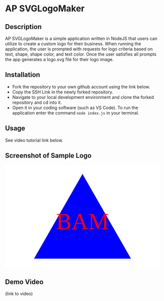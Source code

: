 # AP SVGLogoMaker

## Description

AP SVGLogoMaker is a simple application written in NodeJS that users can utilize to create a custom logo for their business. When running the application, the user is prompted with requests for logo criteria based on text, shape, shape color, and text color. Once the user satisfies all prompts the app generates a logo.svg file for their logo image.

## Installation

  * Fork the repository to your own github account using  the link below. 
  * Copy the SSH Link in the newly forked repository. 
  * Navigate to your local development environment and clone the forked repository and cd into it. 
  * Open it in your coding  software (such as VS Code). To run the application enter the command `node index.js` in your terminal.  

## Usage

See video tutorial link below.

## Screenshot of Sample Logo

![Screenshot](./examples/logo.svg)

## Demo Video

(link to video)




